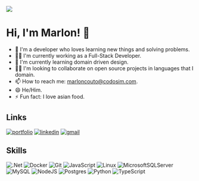 ![](https://komarev.com/ghpvc/?username=imcouto)

# Hi, I'm Marlon! 👋

- 🚀 I'm a developer who loves learning new things and solving problems.
- 👩‍💻 I'm currently working as a Full-Stack Developer.
- 🧠 I'm currently learning domain driven design.
- 👯‍♀️ I'm looking to collaborate on open source projects in languages that I domain.
- 📫 How to reach me: [marloncouto@codosim.com](mailto:marloncouto@codosim.com).
- 😄 He/Him.
- ⚡️ Fun fact: I love asian food.

## Links

[![portfolio](https://img.shields.io/badge/my_portfolio-000?style=for-the-badge&logo=ko-fi&logoColor=white)](https://marloncouto.net/)
[![linkedin](https://img.shields.io/badge/linkedin-0A66C2?style=for-the-badge&logo=linkedin&logoColor=white)](https://www.linkedin.com/in/imcouto)
[![gmail](https://img.shields.io/badge/Gmail-D14836?style=for-the-badge&logo=gmail&logoColor=white)](mailto:marloncouto@codosim.com)

## Skills

![.Net](https://img.shields.io/badge/.NET-5C2D91?style=for-the-badge&logo=.net&logoColor=white)
![Docker](https://img.shields.io/badge/docker-%230db7ed.svg?style=for-the-badge&logo=docker&logoColor=white)
![Git](https://img.shields.io/badge/git-%23F05033.svg?style=for-the-badge&logo=git&logoColor=white)
![JavaScript](https://img.shields.io/badge/javascript-%23323330.svg?style=for-the-badge&logo=javascript&logoColor=%23F7DF1E)
![Linux](https://img.shields.io/badge/Linux-FCC624?style=for-the-badge&logo=linux&logoColor=black)
![MicrosoftSQLServer](https://img.shields.io/badge/Microsoft%20SQL%20Server-CC2927?style=for-the-badge&logo=microsoft%20sql%20server&logoColor=white)
![MySQL](https://img.shields.io/badge/mysql-%2300f.svg?style=for-the-badge&logo=mysql&logoColor=white)
![NodeJS](https://img.shields.io/badge/node.js-6DA55F?style=for-the-badge&logo=node.js&logoColor=white)
![Postgres](https://img.shields.io/badge/postgres-%23316192.svg?style=for-the-badge&logo=postgresql&logoColor=white)
![Python](https://img.shields.io/badge/python-3670A0?style=for-the-badge&logo=python&logoColor=ffdd54)
![TypeScript](https://img.shields.io/badge/typescript-%23007ACC.svg?style=for-the-badge&logo=typescript&logoColor=white)

